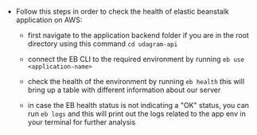 - Follow this steps in order to check the health of elastic beanstalk application on AWS:

  - first navigate to the application backend folder if you are in the root directory using this command `cd udagram-api`
  
  - connect the EB CLI to the required environment by running `eb use <application-name>`
  
  - check the health of the environment by running `eb health` this will bring up a table with different information about our server
  
  - in case the EB health status is not indicating a "OK" status, you can run `eb logs` and this will print out the logs related to the app env in your terminal for further analysis
